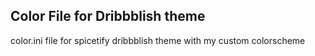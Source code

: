 ## Color File for Dribbblish theme
color.ini file for spicetify dribbblish theme with my custom colorscheme


